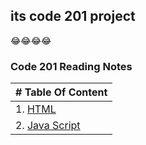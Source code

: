 ## its code 201 project
😂😂😂😂
### **Code 201 Reading Notes**
| # Table Of Content |
| ----------- |
| 1. [HTML](https://oqlaalrefai.github.io/ReadingNote201/read1) |
| 2. [Java Script](https://oqlaalrefai.github.io/ReadingNote201/read2) |
